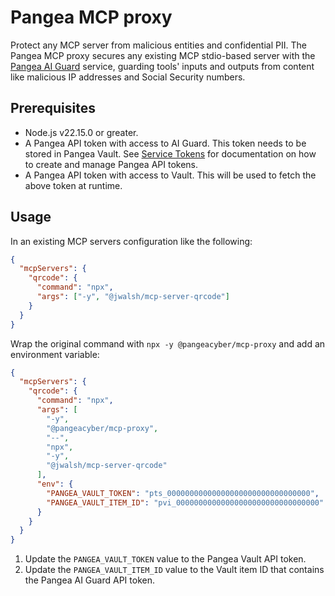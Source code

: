 # Pangea MCP proxy

Protect any MCP server from malicious entities and confidential PII. The Pangea
MCP proxy secures any existing MCP stdio-based server with the
[Pangea AI Guard][] service, guarding tools' inputs and outputs from content
like malicious IP addresses and Social Security numbers.

## Prerequisites

- Node.js v22.15.0 or greater.
- A Pangea API token with access to AI Guard. This token needs to be stored in
  Pangea Vault. See [Service Tokens][] for documentation on how to create and
  manage Pangea API tokens.
- A Pangea API token with access to Vault. This will be used to fetch the above
  token at runtime.

## Usage

In an existing MCP servers configuration like the following:

```json
{
  "mcpServers": {
    "qrcode": {
      "command": "npx",
      "args": ["-y", "@jwalsh/mcp-server-qrcode"]
    }
  }
}
```

Wrap the original command with `npx -y @pangeacyber/mcp-proxy` and add an
environment variable:

```json
{
  "mcpServers": {
    "qrcode": {
      "command": "npx",
      "args": [
        "-y",
        "@pangeacyber/mcp-proxy",
        "--",
        "npx",
        "-y",
        "@jwalsh/mcp-server-qrcode"
      ],
      "env": {
        "PANGEA_VAULT_TOKEN": "pts_00000000000000000000000000000000",
        "PANGEA_VAULT_ITEM_ID": "pvi_00000000000000000000000000000000"
      }
    }
  }
}
```

1. Update the `PANGEA_VAULT_TOKEN` value to the Pangea Vault API token.
1. Update the `PANGEA_VAULT_ITEM_ID` value to the Vault item ID that contains
   the Pangea AI Guard API token.

[Pangea AI Guard]: https://pangea.cloud/docs/ai-guard/
[Service Tokens]: https://pangea.cloud/docs/admin-guide/projects/credentials#service-tokens
